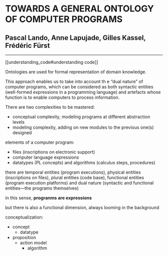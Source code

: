 # TOWARDS A GENERAL ONTOLOGY  OF COMPUTER PROGRAMS

## Pascal Lando, Anne Lapujade, Gilles Kassel, Frédéric Fürst

---

[[understanding_code#understanding code]]

Ontologies are used for formal representation of domain knowledge.

This approach enables us to take into account th e “dual nature” of computer programs, which can be  considered as both syntactic entities (well-formed expressions in a programming language) and artefacts  whose function is to enable computers to process information.

There are two complexities to be mastered:
- conceptual complexity, modeling programs at different abstraction levels
- modeling complexity, adding on new modules to the previous one(s) designed


elements of a computer program:

- files (inscriptions on electronic support)
- computer language expressions
- datatypes (PL concepts) and algorithms (calculus steps, procedures)

there are temporal entities (program executions), physical entities (inscriptions on files), plural entities (code base), functional entities (program execution platforms) and dual nature (syntactic and functional entities—the programs themselves)

in this sense, __progranms are expressions__

but there is also a functional dimension, always looming in the background

conceptualization:
- concept
	- datatype
- proposition
	- action model
		- algorithm